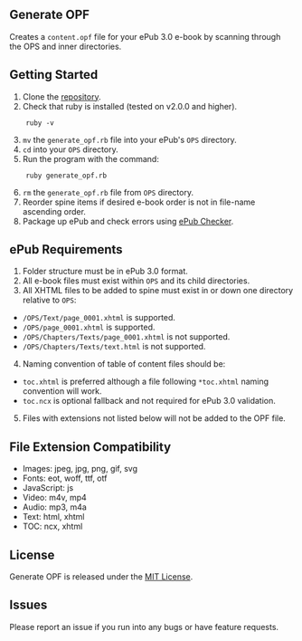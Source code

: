 ## Generate OPF

Creates a `content.opf` file for your ePub 3.0 e-book by scanning through the OPS and inner directories.

## Getting Started

1. Clone the [repository](https://github.com/leeduan/generate-opf.git).
2. Check that ruby is installed (tested on v2.0.0 and higher).
```
    ruby -v
```
3. `mv` the `generate_opf.rb` file into your ePub's `OPS` directory.
4. `cd` into your `OPS` directory.
5. Run the program with the command:
```
    ruby generate_opf.rb
```
6. `rm` the `generate_opf.rb` file from `OPS` directory.
7. Reorder spine items if desired e-book order is not in file-name ascending order.
8. Package up ePub and check errors using [ePub Checker](https://github.com/IDPF/epubcheck).

## ePub Requirements

1. Folder structure must be in ePub 3.0 format.
2. All e-book files must exist within `OPS` and its child directories.
3. All XHTML files to be added to spine must exist in or down one directory relative to `OPS`:
  * `/OPS/Text/page_0001.xhtml` is supported.
  * `/OPS/page_0001.xhtml` is supported.
  * `/OPS/Chapters/Texts/page_0001.xhtml` is not supported.
  * `/OPS/Chapters/Texts/text.html` is not supported.
4. Naming convention of table of content files should be:
  * `toc.xhtml` is preferred although a file following `*toc.xhtml` naming convention will work.
  * `toc.ncx` is optional fallback and not required for ePub 3.0 validation.
5. Files with extensions not listed below will not be added to the OPF file.

## File Extension Compatibility

* Images: jpeg, jpg, png, gif, svg
* Fonts: eot, woff, ttf, otf
* JavaScript: js
* Video: m4v, mp4
* Audio: mp3, m4a
* Text: html, xhtml
* TOC: ncx, xhtml

## License

Generate OPF is released under the [MIT License](http://www.opensource.org/licenses/MIT).

## Issues

Please report an issue if you run into any bugs or have feature requests.